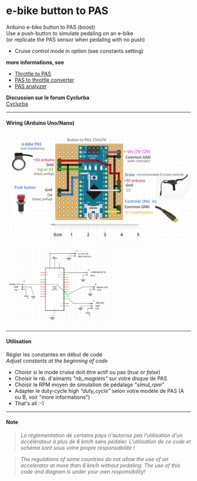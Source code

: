 # e-bike button to PAS
Arduino e-bike button to PAS (boost)\
Use a push-button to simulate pedaling on an e-bike \
(or replicate the PAS sensor when pedaling with no push)

- Cruise control mode in option (see constants setting)

**more informations, see**   
- [Throttle to PAS](https://github.com/Chris741233/throttle-to-PAS)
- [PAS to throttle converter](https://github.com/Chris741233/PAS_to_throttle)
- [PAS analyzer](https://github.com/Chris741233/PAS_analyzer)

**Discussion sur le forum Cyclurba**  
[Cyclurba](https://cyclurba.fr/forum/forum_discussion.php?from=11&discussionID=31032&messageID=741856&rubriqueID=87)

---

#### Wiring (Arduino Uno/Nano)

<p align="left">
  <img src="./button_to_pas/img/button-diagram.jpg" width="700" title="Arduino pinouts">
</p>

<p align="left">
  <img src="./button_to_pas/img/button-diagram_2.jpg" width="300" title="Arduino pinouts">
</p>

---

#### Utilisation
Régler les constantes en début de code \
*Adjust constants at the beginning of code*

- Choisir si le mode cruise doit être actif ou pas (*true or false*)
- Choisir le nb. d'aimants *"nb_magnets"* sur votre disque de PAS 
- Choisir le RPM moyen de simulation de pédalage *"simul_rpm"*
- Adapter le duty-cycle high *"duty_cycle"* selon votre modèle de PAS (A ou B, voir "more informations")
- That's all :-)

---





#### Note
  
> *La réglementation de certains pays n'autorise pas l'utilisation d'un accélérateur à plus de 6 km/h sans pédaler.*
*L'utilisation de ce code et schéma sont sous votre propre responsabilité !* 


> *The regulations of some countries do not allow the use of an accelerator at more than 6 km/h without pedaling.*
*The use of this code and diagram is under your own responsibility!*

